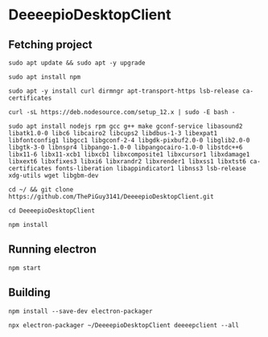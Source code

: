 # DeeeepioDesktopClient

## Fetching project
```
sudo apt update && sudo apt -y upgrade
```
```
sudo apt install npm
```
```
sudo apt -y install curl dirmngr apt-transport-https lsb-release ca-certificates
```
```
curl -sL https://deb.nodesource.com/setup_12.x | sudo -E bash -
```
```
sudo apt install nodejs rpm gcc g++ make gconf-service libasound2 libatk1.0-0 libc6 libcairo2 libcups2 libdbus-1-3 libexpat1 libfontconfig1 libgcc1 libgconf-2-4 libgdk-pixbuf2.0-0 libglib2.0-0 libgtk-3-0 libnspr4 libpango-1.0-0 libpangocairo-1.0-0 libstdc++6 libx11-6 libx11-xcb1 libxcb1 libxcomposite1 libxcursor1 libxdamage1 libxext6 libxfixes3 libxi6 libxrandr2 libxrender1 libxss1 libxtst6 ca-certificates fonts-liberation libappindicator1 libnss3 lsb-release xdg-utils wget libgbm-dev
```
```
cd ~/ && git clone https://github.com/ThePiGuy3141/DeeeepioDesktopClient.git
```
```
cd DeeeepioDesktopClient
```
```
npm install
```

## Running electron
```
npm start
```

## Building
```
npm install --save-dev electron-packager
```
```
npx electron-packager ~/DeeeepioDesktopClient deeeepclient --all
```
